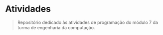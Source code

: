 # Atividades
> Repositório dedicado às atividades de programação do módulo 7 da turma de engenharia da computação.
